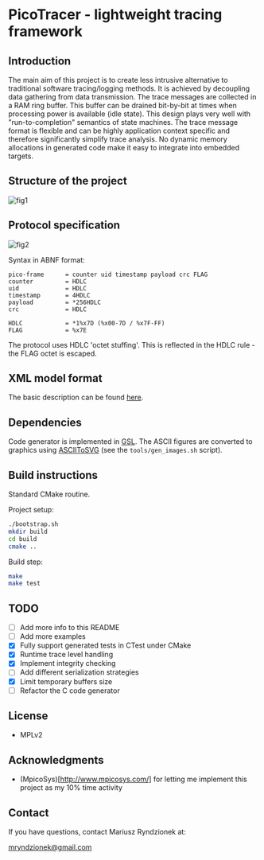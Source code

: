 PicoTracer - lightweight tracing framework
==========================================

Introduction
------------
The main aim of this project is to create less intrusive alternative to traditional
software tracing/logging methods. It is achieved by decoupling data gathering from
data transmission. The trace messages are collected in a RAM ring buffer. This buffer
can be drained bit-by-bit at times when processing power is available (idle state).
This design plays very well with "run-to-completion" semantics of state machines.
The trace message format is flexible and can be highly application context specific 
and therefore significantly simplify trace analysis. No dynamic memory allocations
in generated code make it easy to integrate into embedded targets. 

Structure of the project
------------------------

![fig1](../blob/master/images/fig1.png)

Protocol specification
----------------------

![fig2](../blob/master/images/fig2.png)

Syntax in ABNF format:
```
pico-frame      = counter uid timestamp payload crc FLAG
counter         = HDLC
uid             = HDLC
timestamp       = 4HDLC
payload         = *256HDLC
crc             = HDLC

HDLC            = *1%x7D (%x00-7D / %x7F-FF)
FLAG            = %x7E
```

The protocol uses HDLC 'octet stuffing'.
This is reflected in the HDLC rule - the FLAG octet is escaped.

XML model format
----------------
The basic description can be found [here](../blob/master/models/fsm.xml).

Dependencies
------------
Code generator is implemented in [GSL](https://github.com/imatix/gsl).
The ASCII figures are converted to graphics using [ASCIIToSVG](https://bitbucket.org/dhobsd/asciitosvg) 
(see the `tools/gen_images.sh` script).

Build instructions
------------------
Standard CMake routine.

Project setup:
```sh
./bootstrap.sh
mkdir build
cd build
cmake ..
```

Build step:
```sh
make
make test
```

TODO
----
  - [ ] Add more info to this README
  - [ ] Add more examples
  - [x] Fully support generated tests in CTest under CMake
  - [x] Runtime trace level handling
  - [x] Implement integrity checking
  - [ ] Add different serialization strategies
  - [x] Limit temporary buffers size
  - [ ] Refactor the C code generator

License
-------
  - MPLv2

Acknowledgments
---------------
  - (MpicoSys)[http://www.mpicosys.com/] for letting me implement this project as my 10% time activity

Contact
-------
If you have questions, contact Mariusz Ryndzionek at:

<mryndzionek@gmail.com>
